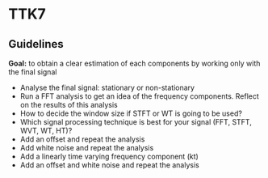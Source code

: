 # TTK7

## Guidelines  

**Goal:** to obtain a clear estimation of each components by working only with the final signal  

- Analyse the final signal: stationary or non-stationary  
- Run a FFT analysis to get an idea of the frequency components. Reflect on the results of this analysis  
- How to decide the window size if STFT or WT is going to be used?  
- Which signal processing technique is best for your signal (FFT, STFT, WVT, WT, HT)?  
- Add an offset and repeat the analysis  
- Add white noise and repeat the analysis  
- Add a linearly time varying frequency component (kt)  
- Add an offset and white noise and repeat the analysis  
